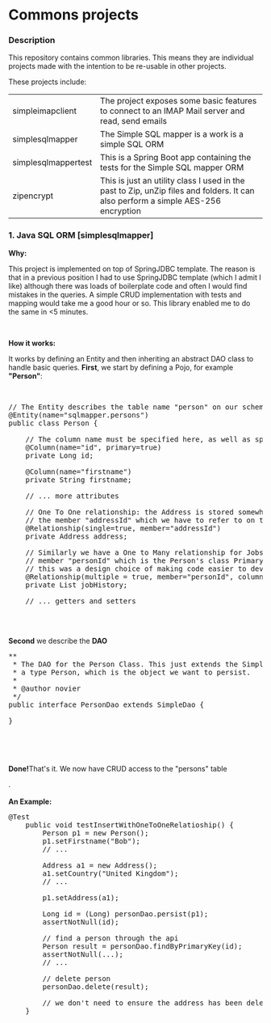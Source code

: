 # Commons projects

<h3>Description</h3>
<p>This repository contains common libraries. This means they are individual projects made with the intention to be re-usable in other projects.</p>
<p>These projects include:</p>
<table>
<tr>
<td>simpleimapclient</td><td>The project exposes some basic features to connect to an IMAP Mail server and read, send emails</td>
</tr>
<tr>
<td>simplesqlmapper</td><td>The Simple SQL mapper is a work is a simple SQL ORM</td>
</tr>
<tr>
<td>simplesqlmappertest</td><td>This is a Spring Boot app containing the tests for the Simple SQL mapper ORM</td>
</tr>
<tr>
<td>zipencrypt</td><td>This is just an utility class I used in the past to Zip, unZip files and folders. It can also perform a simple AES-256 encryption</td>
</tr>
</table>

<h3>1. Java SQL ORM [simplesqlmapper]</h3>
<b>Why:</b>
<p>This project is implemented on top of SpringJDBC template. The reason is that in a previous position I had to use SpringJDBC template (which I admit I like) although there was loads of boilerplate code and often I would find mistakes in the queries. A simple CRUD implementation with tests and mapping would take me a good hour or so. This library enabled me to do the same in <5 minutes. 
</p></br>

<b>How it works:</b>
<p>
It works by defining an Entity and then inheriting an abstract DAO class to handle basic queries. <b>First</b>, we start by defining a Pojo, for example <b>"Person"</b>:
</p></br>

<pre>
// The Entity describes the table name "person" on our schema "sqlmapper"
@Entity(name="sqlmapper.persons")
public class Person {

    // The column name must be specified here, as well as specifying the primary key
    @Column(name="id", primary=true)
    private Long id;
    
    @Column(name="firstname")
    private String firstname;
    
    // ... more attributes
    
    // One To One relationship: the Address is stored somewhere else and we have
    // the member "addressId" which we have to refer to on the Address class 
    @Relationship(single=true, member="addressId")
    private Address address;
    
    // Similarly we have a One to Many relationship for Jobs. This time we not only need to specify the 
    // member "personId" which is the Person's class Primary key, but we also need to provide the name of the table:
    // this was a design choice of making code easier to develop.
    @Relationship(multiple = true, member="personId", column="person_id")
    private List<Job> jobHistory;
    
    // ... getters and setters
</pre>
</br></br>
<p><b>Second</b> we describe the <b>DAO</b></p>

<pre>
**
 * The DAO for the Person Class. This just extends the SimpleDao class providing
 * a type Person, which is the object we want to persist.
 *
 * @author novier
 */
public interface PersonDao extends SimpleDao<Person> {

}

</pre>

</br></br>
<p><b>Done!</b>That's it. We now have CRUD access to the "persons" table </p>.
</br></br>
<b>An Example:</b>

<pre>
@Test
    public void testInsertWithOneToOneRelatioship() {
        Person p1 = new Person();
        p1.setFirstname("Bob");
        // ...

        Address a1 = new Address();
        a1.setCountry("United Kingdom");
        // ...
        
        p1.setAddress(a1);

        Long id = (Long) personDao.persist(p1);
        assertNotNull(id);

        // find a person through the api
        Person result = personDao.findByPrimaryKey(id);
        assertNotNull(...);
        // ...

        // delete person
        personDao.delete(result);
        
        // we don't need to ensure the address has been deleted, this policy is up to the foreign key configuration
    }
</pre>
